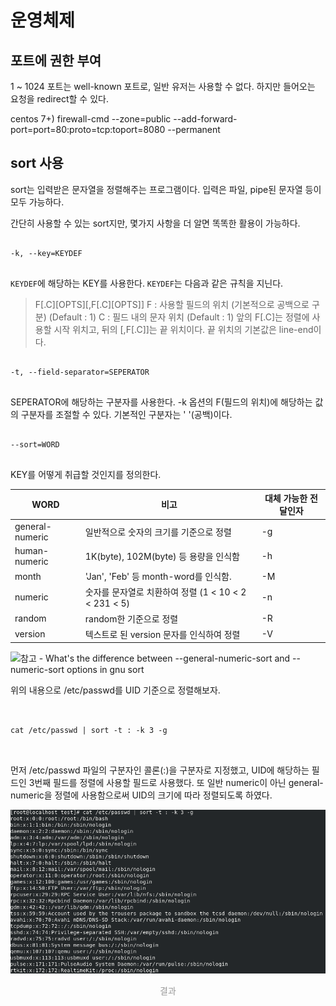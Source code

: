 # 운영체제

## 포트에 권한 부여

1 ~ 1024 포트는 well-known 포트로, 일반 유저는 사용할 수 없다. 하지만 들어오는 요청을 redirect할 수 있다.

centos 7+)
firewall-cmd --zone=public --add-forward-port=port=80:proto=tcp:toport=8080 --permanent

## sort 사용

sort는 입력받은 문자열을 정렬해주는 프로그램이다. 입력은 파일, pipe된 문자열 등이 모두 가능하다.

간단히 사용할 수 있는 sort지만, 몇가지 사항을 더 알면 똑똑한 활용이 가능하다.

<pre>
<code>
-k, --key=KEYDEF
</code>
</pre>

`KEYDEF`에 해당하는 KEY를 사용한다. `KEYDEF`는 다음과 같은 규칙을 지닌다.

> F[.C][OPTS][,F[.C][OPTS]]
> F : 사용할 필드의 위치 (기본적으로 공백으로 구분) (Default : 1)
> C : 필드 내의 문자 위치 (Default : 1)
> 앞의 F[.C]는 정렬에 사용할 시작 위치고, 뒤의 [,F[.C]]는 끝 위치이다. 끝 위치의 기본값은 line-end이다.

<pre>
<code>
-t, --field-separator=SEPERATOR
</code>
</pre>

SEPERATOR에 해당하는 구분자를 사용한다. -k 옵션의 F(필드의 위치)에 해당하는 값의 구분자를 조절할 수 있다. 기본적인 구분자는 ' '(공백)이다.

<pre>
<code>
--sort=WORD
</code>
</pre>

KEY를 어떻게 취급할 것인지를 정의한다.


WORD | 비고 | 대체 가능한 전달인자
--- | --- | ---
general-numeric | 일반적으로 숫자의 크기를 기준으로 정렬 | -g
human-numeric | 1K(byte), 102M(byte) 등 용량을 인식함 | -h
month | 'Jan', 'Feb' 등 month-word를 인식함. | -M
numeric | 숫자를 문자열로 치환하여 정렬 (1 < 10 < 2 < 231 < 5) | -n
random | random한 기준으로 정렬 | -R
version | 텍스트로 된 version 문자를 인식하여 정렬 | -V

![참고 - What's the difference between --general-numeric-sort and --numeric-sort options in gnu sort](https://stackoverflow.com/questions/1255782/whats-the-difference-between-general-numeric-sort-and-numeric-sort-options)

위의 내용으로 /etc/passwd를 UID 기준으로 정렬해보자.

<pre>
<code>

cat /etc/passwd | sort -t : -k 3 -g

</code>
</pre>

먼저 /etc/passwd 파일의 구분자인 콜론(:)을 구분자로 지정했고, UID에 해당하는 필드인 3번째 필드를 정렬에 사용할 필드로 사용했다. 또 일반 numeric이 아닌 general-numeric을 정렬에 사용함으로써 UID의 크기에 따라 정렬되도록 하였다.

![결과](https://raw.githubusercontent.com/azza999/small-start/main/assets/210701/sort.png)
<p style="text-align: center; color: #999;">결과</p>